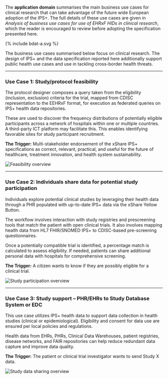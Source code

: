


The **application domain** summarises the main business use cases for clinical research that can take advantage of the future wide European adoption of the IPS+.
The full details of these use cases are given in *Analysis of business use cases for use of EHRxF HIDs in clinical research*, which the reader is encouraged to review before adopting the specification presented here.

<div>
<p> </p>
{% include bdat-a.svg %}
<p> </p>
</div>

The business use cases summarised below focus on clinical research.
The design of IPS+ and the data specification reported here additionally support public health use cases and use in tackling cross-border health threats.

---

### Use Case 1: Study/protocol feasibility

The protocol designer composes a query taken from the eligibility (inclusion, exclusion) criteria for the trial, mapped from CDISC representation to the EEHRxF format, for execution as federated queries on IPS+ health data repositories.

These are used to discover the frequency distributions of potentially eligible participants across a network of hospitals within one or multiple countries.
A third-party ICT platform may facilitate this.
This enables identifying favorable sites for study participant recruitment.

**The Trigger:**
Multi-stakeholder endorsement of the xShare IPS+ specifications as correct, relevant, practical, and useful for the future of healthcare, treatment innovation, and health system sustainability.

![Feasibility overview](study-feasibility.jpg)

---

### Use Case 2: Individuals share data for potential study participation

Individuals explore potential clinical studies by leveraging their health data through a PHR populated with up-to-date IPS+ data via the xShare Yellow Button.

The workflow involves interaction with study registries and prescreening tools that match the patient with open clinical trials.
It also involves mapping health data from HL7 FHIR/SNOMED IPS+ to CDISC-based pre-screening questionnaires.

Once a potentially compatible trial is identified, a percentage match is calculated to assess eligibility.
If needed, patients can share additional personal data with hospitals for comprehensive screening.

**The Trigger:**
A citizen wants to know if they are possibly eligible for a clinical trial.

![Study participation overview](study-participation.jpg)

---

### Use Case 3: Study support – PHR/EHRs to Study Database System or EDC

This use case utilizes IPS+ health data to support data collection in health studies (clinical or epidemiological).
Eligibility and consent for data use are ensured per local policies and regulations.

Health data from EHRs, PHRs, Clinical Data Warehouses, patient registries, disease networks, and FAIR repositories can help reduce redundant data capture and improve data quality.

**The Trigger:**
The patient or clinical trial investigator wants to send Study X data.

![Study data sharing overview](send-data.jpg)

